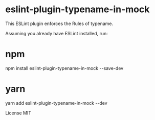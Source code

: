 # eslint-plugin-typename-in-mock
This ESLint plugin enforces the Rules of typename.

Assuming you already have ESLint installed, run:

# npm
npm install eslint-plugin-typename-in-mock --save-dev

# yarn
yarn add eslint-plugin-typename-in-mock --dev

License
MIT
